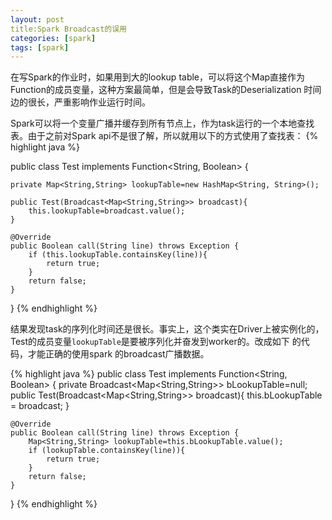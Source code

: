 ```yaml
---
layout: post
title:Spark Broadcast的误用
categories: [spark]
tags: [spark]
---
```


在写Spark的作业时，如果用到大的lookup table，可以将这个Map直接作为Function的成员变量，这种方案最简单，但是会导致Task的Deserialization
时间边的很长，严重影响作业运行时间。

Spark可以将一个变量广播并缓存到所有节点上，作为task运行的一个本地查找表。由于之前对Spark api不是很了解，所以就用以下的方式使用了查找表：
{% highlight java %}

public class Test implements Function<String, Boolean> {

    private Map<String,String> lookupTable=new HashMap<String, String>();

    public Test(Broadcast<Map<String,String>> broadcast){
        this.lookupTable=broadcast.value();
    }
    
    @Override
    public Boolean call(String line) throws Exception {
        if (this.lookupTable.containsKey(line)){
            return true;
        }
        return false;
    }
}
{% endhighlight %}

结果发现task的序列化时间还是很长。事实上，这个类实在Driver上被实例化的，Test的成员变量`lookupTable`是要被序列化并奋发到worker的。改成如下
的代码，才能正确的使用spark 的broadcast广播数据。

{% highlight java %}
public class Test implements Function<String, Boolean> {
    private Broadcast<Map<String,String>> bLookupTable=null;
    public Test(Broadcast<Map<String,String>> broadcast){
        this.bLookupTable = broadcast;
    }

    @Override
    public Boolean call(String line) throws Exception {
        Map<String,String> lookupTable=this.bLookupTable.value();
        if (lookupTable.containsKey(line)){
            return true;
        }
        return false;
    }
}
{% endhighlight %}
